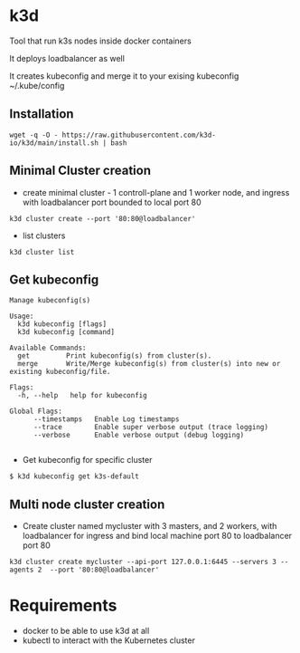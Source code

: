 # k3d 
Tool that run k3s nodes inside docker containers

It deploys loadbalancer as well

It creates kubeconfig and merge it to your exising kubeconfig ~/.kube/config


## Installation 
```
wget -q -O - https://raw.githubusercontent.com/k3d-io/k3d/main/install.sh | bash
```

## Minimal Cluster creation
- create minimal cluster - 1 controll-plane and 1 worker node, and ingress with loadbalancer port bounded to local port 80
```
k3d cluster create --port '80:80@loadbalancer'
```
- list clusters 
```
k3d cluster list
```
## Get kubeconfig
```
Manage kubeconfig(s)

Usage:
  k3d kubeconfig [flags]
  k3d kubeconfig [command]

Available Commands:
  get         Print kubeconfig(s) from cluster(s).
  merge       Write/Merge kubeconfig(s) from cluster(s) into new or existing kubeconfig/file.

Flags:
  -h, --help   help for kubeconfig

Global Flags:
      --timestamps   Enable Log timestamps
      --trace        Enable super verbose output (trace logging)
      --verbose      Enable verbose output (debug logging)


```
- Get kubeconfig for specific cluster
```
$ k3d kubeconfig get k3s-default
```
## Multi node cluster creation
- Create cluster named mycluster with 3 masters, and 2 workers, with loadbalancer for ingress and bind local machine port 80 to loadbalancer port 80
```
k3d cluster create mycluster --api-port 127.0.0.1:6445 --servers 3 --agents 2  --port '80:80@loadbalancer'
```




# Requirements
- docker to be able to use k3d at all
- kubectl to interact with the Kubernetes cluster